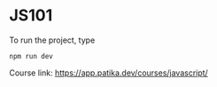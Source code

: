 # JS101

To run the project, type

```
npm run dev
```

Course link: https://app.patika.dev/courses/javascript/
